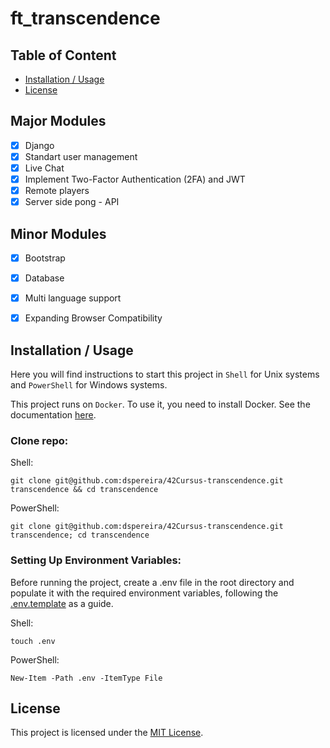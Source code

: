 # ft_transcendence

## Table of Content

* [Installation / Usage](#installation--usage)
* [License](#license)

## Major Modules
- [x] Django
- [x] Standart user management
- [x] Live Chat
- [x] Implement Two-Factor Authentication (2FA) and JWT
- [x] Remote players
- [x] Server side pong - API

## Minor Modules
- [x] Bootstrap
- [x] Database
- [x] Multi language support
- [x] Expanding Browser Compatibility


## Installation / Usage
Here you will find instructions to start this project in `Shell` for Unix systems and `PowerShell` for Windows systems.

This project runs on `Docker`. To use it, you need to install Docker. See the documentation [here](https://docs.docker.com/engine/install/).

### Clone repo:
Shell:
```shell
git clone git@github.com:dspereira/42Cursus-transcendence.git transcendence && cd transcendence
```

PowerShell:
```shell
git clone git@github.com:dspereira/42Cursus-transcendence.git transcendence; cd transcendence
```

### Setting Up Environment Variables:
Before running the project, create a .env file in the root directory and populate it with the required environment variables, following the [.env.template](https://github.com/dspereira/42Cursus-transcendence/blob/main/.env_template) as a guide.

Shell:
```shell
touch .env
```

PowerShell:
```shell
New-Item -Path .env -ItemType File
```

## License

This project is licensed under the [MIT License]().
